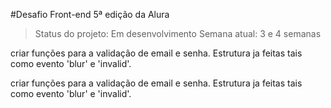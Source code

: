 #Desafio Front-end 5ª edição da Alura

> Status do projeto: Em desenvolvimento
> Semana atual: 3 e 4 semanas


criar funções para a validação de email e senha. Estrutura ja feitas tais como evento 'blur' e 'invalid'.

criar funções para a validação de email e senha. Estrutura ja feitas tais como evento 'blur' e 'invalid'.